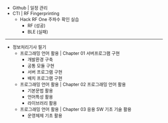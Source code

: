 - Github | 일정 관리
- CTI | RF Fingerprinting
  - Hack RF One 주파수 확인 실습
    - RF (성공)
    - BLE (실패)
---
- 정보처리기사 필기
  - 프로그래밍 언어 활용 | Chapter 01 서버프로그램 구현
    - 개발환경 구축
    - 공통 모듈 구현
    - 서버 프로그램 구현
    - 배치 프로그램 구현
  - 프로그래밍 언어 활용 | Chapter 02 프로그래밍 언어 활용
    - 기본문법 활용
    - 언어특성 활용
    - 라이브러리 활용
  - 프로그래밍 언어 활용 | Chapter 03 응용 SW 기초 기술 활용
    - 운영체제 기초 활용 
